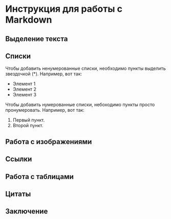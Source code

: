 # Инструкция для работы с Markdown

## Выделение текста

## Списки

Чтобы добавить ненумерованные списки, необходимо пункты выделить звездочкой (*).
Например, вот так:
* Элемент 1
* Элемент 2
* Элемент 3

Чтобы добавить нумерованные списки, небоходимо пункты просто пронумеровать.
Например, вот так:
1. Первый пункт.
2. Второй пункт.

## Работа с изображениями

## Ссылки

## Работа с таблицами

## Цитаты

## Заключение